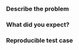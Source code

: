 ### Describe the problem

<!--- What happened? What are you seeing? How did you arrive here? -->

### What did you expect?

<!--- How would you like this to work instead? -->

### Reproducible test case

<!--- Insert a URL to your test case -->

<!--- Describe any details about the test case that we need to know like "whatever you do, don't click the red button" -->
